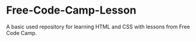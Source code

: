 # Free-Code-Camp-Lesson
A basic used repository for learning HTML and CSS with lessons from Free Code Camp.
